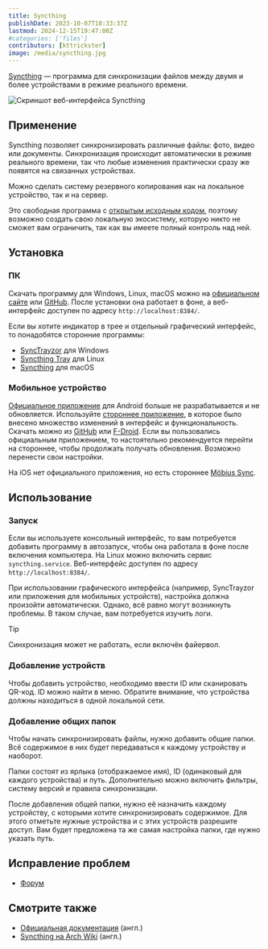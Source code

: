 ```yaml
---
title: Syncthing
publishDate: 2023-10-07T18:33:37Z
lastmod: 2024-12-15T19:47:00Z
#categories: ['files']
contributors: [kttrickster]
image: /media/syncthing.jpg
---
```


[Syncthing](https://syncthing.net) — программа для синхронизации файлов между
двумя и более устройствами в режиме реального времени.

<!--more-->

![Скриншот веб-интерфейса Syncthing](/media/syncthing.jpg)

## Применение

Syncthing позволяет синхронизировать различные файлы: фото, видео или документы.
Синхронизация происходит автоматически в режиме реального времени, так что любые
изменения практически сразу же появятся на связанных устройствах.

Можно сделать систему резервного копирования как на локальное устройство, так и
на сервер.

Это свободная программа с
[открытым исходным кодом](https://github.com/syncthing/syncthing), поэтому
возможно создать свою локальную экосистему, которую никто не сможет вам
ограничить, так как вы имеете полный контроль над ней.

## Установка

### ПК

Скачать программу для Windows, Linux, macOS можно на
[официальном сайте](https://syncthing.net/downloads) или
[GitHub](https://github.com/syncthing/syncthing/releases). После установки она
работает в фоне, а веб-интерфейс доступен по адресу `http://localhost:8384/`.

Если вы хотите индикатор в трее и отдельный графический интерфейс, то
понадобятся сторонние программы:

- [SyncTrayzor](https://github.com/canton7/SyncTrayzor/releases) для Windows
- [Syncthing Tray](https://github.com/Martchus/syncthingtray/releases) для Linux
- [Syncthing](https://github.com/syncthing/syncthing-macos/releases) для macOS

### Мобильное устройство

[Официальное приложение](https://github.com/syncthing/syncthing-android)
для Android больше не разрабатывается и не обновляется. Используйте
[стороннее приложение](https://github.com/Catfriend1/syncthing-android),
в которое было внесено множество изменений в интерфейс и функциональность.
Скачать можно из
[GitHub](https://github.com/Catfriend1/syncthing-android/releases/latest) или
[F-Droid](https://f-droid.org/packages/com.github.catfriend1.syncthingandroid).
Если вы пользовались официальным приложением, то настоятельно рекомендуется
перейти на стороннее, чтобы продолжать получать обновления. Возможно перенести
свои настройки.

На iOS нет официального приложения, но есть стороннее
[Möbius Sync](https://apps.apple.com/us/app/mobiussync/id1539203216).

## Использование

### Запуск

Если вы используете консольный интерфейс, то вам потребуется добавить программу
в автозапуск, чтобы она работала в фоне после включения компьютера. На Linux
можно включить сервис `syncthing.service`. Веб-интерфейс доступен по адресу
`http://localhost:8384/`.

При использовании графического интерфейса (например, SyncTrayzor или приложения
для мобильных устройств), настройка должна произойти автоматически. Однако, всё
равно могут возникнуть проблемы. В таком случае, вам потребуется изучить логи.

> [!tip]
Синхронизация может не работать, если включён файервол.

### Добавление устройств

Чтобы добавить устройство, необходимо ввести ID или сканировать QR-код. ID можно
найти в меню. Обратите внимание, что устройства должны находиться в одной
локальной сети.

### Добавление общих папок

Чтобы начать синхронизировать файлы, нужно добавить общие папки. Всё содержимое
в них будет передаваться к каждому устройству и наоборот.

Папки состоят из ярлыка (отображаемое имя), ID (одинаковый для каждого
устройства) и путь. Дополнительно можно включить фильтры, систему версий и
правила синхронизации.

После добавления общей папки, нужно её назначить каждому устройству, с которыми
хотите синхронизировать содержимое. Для этого отметьте нужные устройства и с
этих устройств разрешите доступ. Вам будет предложена та же самая настройка
папки, где нужно указать путь.

## Исправление проблем

- [Форум](https://forum.syncthing.net)

## Смотрите также

- [Официальная документация](https://docs.syncthing.net/intro/getting-started.html)
(англ.)
- [Syncthing на Arch Wiki](https://wiki.archlinux.org/title/Syncthing) (англ.)
